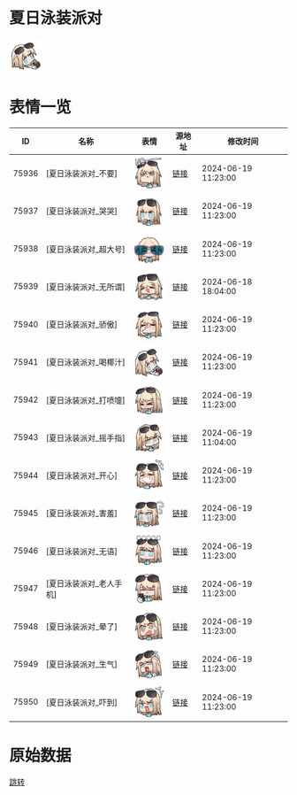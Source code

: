 # 夏日泳装派对

<img src="./cover.png" height="60" alt="cover" />

# 表情一览

|ID|名称|表情|源地址|修改时间|
|----|----|----|----|----|
|75936|[夏日泳装派对_不要]|<img src="./pic/075936_%5B夏日泳装派对_不要%5D.png" height="60" alt="不要"/>|[链接](https://i0.hdslb.com/bfs/garb/20dec15567e9dafc12fa50bb9508672b5027d28f.png)|2024-06-19 11:23:00|
|75937|[夏日泳装派对_哭哭]|<img src="./pic/075937_%5B夏日泳装派对_哭哭%5D.png" height="60" alt="哭哭"/>|[链接](https://i0.hdslb.com/bfs/garb/17cea963b14a966a55efce393093c42c0c6196a8.png)|2024-06-19 11:23:00|
|75938|[夏日泳装派对_超大号]|<img src="./pic/075938_%5B夏日泳装派对_超大号%5D.png" height="60" alt="超大号"/>|[链接](https://i0.hdslb.com/bfs/garb/8f8303bf574c81818a5e21759af0247208d78938.png)|2024-06-19 11:23:00|
|75939|[夏日泳装派对_无所谓]|<img src="./pic/075939_%5B夏日泳装派对_无所谓%5D.png" height="60" alt="无所谓"/>|[链接](https://i0.hdslb.com/bfs/garb/1916607233d30e51cd103a2032f03ae38731af5e.png)|2024-06-18 18:04:00|
|75940|[夏日泳装派对_骄傲]|<img src="./pic/075940_%5B夏日泳装派对_骄傲%5D.png" height="60" alt="骄傲"/>|[链接](https://i0.hdslb.com/bfs/garb/904b26b86efa1e47494687f1add62f12473c6462.png)|2024-06-19 11:23:00|
|75941|[夏日泳装派对_喝椰汁]|<img src="./pic/075941_%5B夏日泳装派对_喝椰汁%5D.png" height="60" alt="喝椰汁"/>|[链接](https://i0.hdslb.com/bfs/garb/653eabac68e1d552048b4c91064388142ef16a90.png)|2024-06-19 11:23:00|
|75942|[夏日泳装派对_打喷嚏]|<img src="./pic/075942_%5B夏日泳装派对_打喷嚏%5D.png" height="60" alt="打喷嚏"/>|[链接](https://i0.hdslb.com/bfs/garb/d82b7bbca3a21a8a2edf43e9bc6e78332c559e19.png)|2024-06-19 11:23:00|
|75943|[夏日泳装派对_摇手指]|<img src="./pic/075943_%5B夏日泳装派对_摇手指%5D.png" height="60" alt="摇手指"/>|[链接](https://i0.hdslb.com/bfs/garb/a32031d6cf8105da2db97240e41ebe4f6305ae14.png)|2024-06-19 11:04:00|
|75944|[夏日泳装派对_开心]|<img src="./pic/075944_%5B夏日泳装派对_开心%5D.png" height="60" alt="开心"/>|[链接](https://i0.hdslb.com/bfs/garb/5a5d5ca7b1f47942187ba4af472156c8562783de.png)|2024-06-19 11:23:00|
|75945|[夏日泳装派对_害羞]|<img src="./pic/075945_%5B夏日泳装派对_害羞%5D.png" height="60" alt="害羞"/>|[链接](https://i0.hdslb.com/bfs/garb/3b957e2711cc790c3cb7f85aa2c0c10086cb7f1c.png)|2024-06-19 11:23:00|
|75946|[夏日泳装派对_无语]|<img src="./pic/075946_%5B夏日泳装派对_无语%5D.png" height="60" alt="无语"/>|[链接](https://i0.hdslb.com/bfs/garb/d2839a0d84a36e62d84aaff476ff577fe51b686e.png)|2024-06-19 11:23:00|
|75947|[夏日泳装派对_老人手机]|<img src="./pic/075947_%5B夏日泳装派对_老人手机%5D.png" height="60" alt="老人手机"/>|[链接](https://i0.hdslb.com/bfs/garb/b0c758bf24acc93835fd03550d7a03d2616ce5c8.png)|2024-06-19 11:23:00|
|75948|[夏日泳装派对_晕了]|<img src="./pic/075948_%5B夏日泳装派对_晕了%5D.png" height="60" alt="晕了"/>|[链接](https://i0.hdslb.com/bfs/garb/e091977eb55e9047862ab0a2d0ce75e59fc6721b.png)|2024-06-19 11:23:00|
|75949|[夏日泳装派对_生气]|<img src="./pic/075949_%5B夏日泳装派对_生气%5D.png" height="60" alt="生气"/>|[链接](https://i0.hdslb.com/bfs/garb/477a85a20dc0721735a85d13d47bef073bc30572.png)|2024-06-19 11:23:00|
|75950|[夏日泳装派对_吓到]|<img src="./pic/075950_%5B夏日泳装派对_吓到%5D.png" height="60" alt="吓到"/>|[链接](https://i0.hdslb.com/bfs/garb/b348274827cb76fddeee3361ba9e80c2b6a1320a.png)|2024-06-19 11:23:00|

# 原始数据

[跳转](./raw.json)

